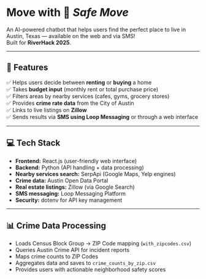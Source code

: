 # Move with 🏡 *Safe Move*

An AI-powered chatbot that helps users find the perfect place to live in Austin, Texas — available on the web and via SMS!  
Built for **RiverHack 2025**.

---

## 🚀 Features

✅ Helps users decide between **renting** or **buying** a home  
✅ Takes **budget input** (monthly rent or total purchase price)  
✅ Filters areas by nearby services (cafes, gyms, grocery stores)  
✅ Provides **crime rate data** from the City of Austin  
✅ Links to live listings on **Zillow**  
✅ Sends results via **SMS using Loop Messaging** or through a web interface

---

## 💻 Tech Stack

- **Frontend:** React.js (user-friendly web interface)  
- **Backend:** Python (API handling + data processing)  
- **Nearby services search:** SerpApi (Google Maps, Yelp engines)  
- **Crime data:** Austin Open Data Portal  
- **Real estate listings:** Zillow (via Google Search)  
- **SMS messaging:** Loop Messaging Platform  
- **Security:** dotenv for API key management

---

## 📊 Crime Data Processing

- Loads Census Block Group → ZIP Code mapping (`with_zipcodes.csv`)  
- Queries Austin Crime API for incident reports  
- Maps crime counts to ZIP Codes  
- Aggregates data and saves to `crime_counts_by_zip.csv`  
- Provides users with actionable neighborhood safety scores

